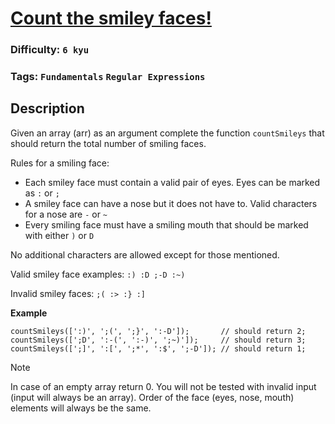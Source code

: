 # [Count the smiley faces!](https://www.codewars.com/kata/583203e6eb35d7980400002a)

### Difficulty: `6 kyu`

### Tags: `Fundamentals` `Regular Expressions`

## Description

Given an array (arr) as an argument complete the function `countSmileys` that should return the total number of smiling faces.

Rules for a smiling face:

- Each smiley face must contain a valid pair of eyes. Eyes can be marked as `:` or `;`
- A smiley face can have a nose but it does not have to. Valid characters for a nose are `-` or `~`
- Every smiling face must have a smiling mouth that should be marked with either `)` or `D`

No additional characters are allowed except for those mentioned.

Valid smiley face examples: `:) :D ;-D :~)`

Invalid smiley faces: `;( :> :} :]`

**Example**

```
countSmileys([':)', ';(', ';}', ':-D']);       // should return 2;
countSmileys([';D', ':-(', ':-)', ';~)']);     // should return 3;
countSmileys([';]', ':[', ';*', ':$', ';-D']); // should return 1;
```

> [!NOTE]
> In case of an empty array return 0. You will not be tested with invalid input (input will always be an array). Order of the face (eyes, nose, mouth) elements will always be the same.